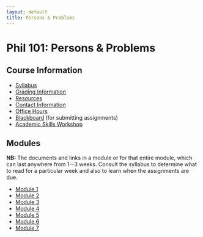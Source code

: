 ```yaml
---
layout: default
title: Persons & Problems
---
```


# Phil 101: Persons & Problems

 

## Course Information
+ [Syllabus](Syllabus.pdf)
+ [Grading Information](/Teaching/Grading/)
+ [Resources](/Teaching/Resources/)
+ [Contact Information](/Contact)
+ [Office Hours](/Contact/Office)
+ [Blackboard](http://blackboard.njcu.edu) (for submitting assignments)
+ [Academic Skills Workshop](http://www.njcu.edu/counselingcenter/academic-skills-workshops/)


## Modules

**NB:** The documents and links in a module or for that entire module, which can last anywhere from 1--3 weeks. Consult the syllabus to determine what to read for a particular week and also to learn when the assignments are due. 

+ [Module 1](/Teaching/Examined/Intro)
+ [Module 2](/Teaching/Examined/CT)
+ [Module 3](/Teaching/Examined/Meaning)
+ [Module 4](/Teaching/Examined/God)
+ [Module 5](/Teaching/Examined/FreeWill)
+ [Module 6](/Teaching/Examined/Ethics)
+ [Module 7](/Teaching/Examined/Applied/Essay)


